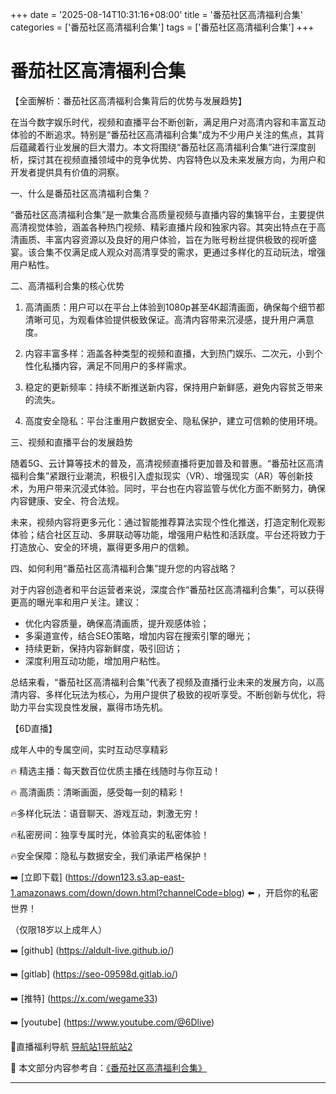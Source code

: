 +++
date = '2025-08-14T10:31:16+08:00'
title = '番茄社区高清福利合集'
categories = ['番茄社区高清福利合集']
tags = ['番茄社区高清福利合集']
+++

# 番茄社区高清福利合集

【全面解析：番茄社区高清福利合集背后的优势与发展趋势】

在当今数字娱乐时代，视频和直播平台不断创新，满足用户对高清内容和丰富互动体验的不断追求。特别是“番茄社区高清福利合集”成为不少用户关注的焦点，其背后蕴藏着行业发展的巨大潜力。本文将围绕“番茄社区高清福利合集”进行深度剖析，探讨其在视频直播领域中的竞争优势、内容特色以及未来发展方向，为用户和开发者提供具有价值的洞察。

一、什么是番茄社区高清福利合集？

“番茄社区高清福利合集”是一款集合高质量视频与直播内容的集锦平台，主要提供高清视觉体验，涵盖各种热门视频、精彩直播片段和独家内容。其突出特点在于高清画质、丰富内容资源以及良好的用户体验，旨在为账号粉丝提供极致的视听盛宴。该合集不仅满足成人观众对高清享受的需求，更通过多样化的互动玩法，增强用户粘性。

二、高清福利合集的核心优势

1. 高清画质：用户可以在平台上体验到1080p甚至4K超清画面，确保每个细节都清晰可见，为观看体验提供极致保证。高清内容带来沉浸感，提升用户满意度。

2. 内容丰富多样：涵盖各种类型的视频和直播，大到热门娱乐、二次元，小到个性化私播内容，满足不同用户的多样需求。

3. 稳定的更新频率：持续不断推送新内容，保持用户新鲜感，避免内容贫乏带来的流失。

4. 高度安全隐私：平台注重用户数据安全、隐私保护，建立可信赖的使用环境。

三、视频和直播平台的发展趋势

随着5G、云计算等技术的普及，高清视频直播将更加普及和普惠。“番茄社区高清福利合集”紧跟行业潮流，积极引入虚拟现实（VR）、增强现实（AR）等创新技术，为用户带来沉浸式体验。同时，平台也在内容监管与优化方面不断努力，确保内容健康、安全、符合法规。

未来，视频内容将更多元化：通过智能推荐算法实现个性化推送，打造定制化观影体验；结合社区互动、多屏联动等功能，增强用户粘性和活跃度。平台还将致力于打造放心、安全的环境，赢得更多用户的信赖。

四、如何利用“番茄社区高清福利合集”提升您的内容战略？

对于内容创造者和平台运营者来说，深度合作“番茄社区高清福利合集”，可以获得更高的曝光率和用户关注。建议：

- 优化内容质量，确保高清画质，提升观感体验；
- 多渠道宣传，结合SEO策略，增加内容在搜索引擎的曝光；
- 持续更新，保持内容新鲜度，吸引回访；
- 深度利用互动功能，增加用户粘性。

总结来看，“番茄社区高清福利合集”代表了视频及直播行业未来的发展方向，以高清内容、多样化玩法为核心，为用户提供了极致的视听享受。不断创新与优化，将助力平台实现良性发展，赢得市场先机。

【6D直播】

成年人中的专属空间，实时互动尽享精彩

🔥 精选主播：每天数百位优质主播在线随时与你互动！

🔥 高清画质：清晰画面，感受每一刻的精彩！

🔥多样化玩法：语音聊天、游戏互动，刺激无穷！

🔥私密房间：独享专属时光，体验真实的私密体验！

🔥安全保障：隐私与数据安全，我们承诺严格保护！

➡️ [立即下载] (https://down123.s3.ap-east-1.amazonaws.com/down/down.html?channelCode=blog) ⬅️ ，开启你的私密世界！

（仅限18岁以上成年人）

➡️ [github] (https://aldult-live.github.io/)

➡️ [gitlab] (https://seo-09598d.gitlab.io/)

➡️ [推特] (https://x.com/wegame33)

➡️ [youtube] (https://www.youtube.com/@6Dlive)

🔞直播福利导航   [导航站1](https://webstack-86085a.gitlab.io/)[导航站2](https://onlygit123-2.github.io/)


📘 本文部分内容参考自：[《番茄社区高清福利合集》](https://webstack-hugo-19.pages.dev/)

---
